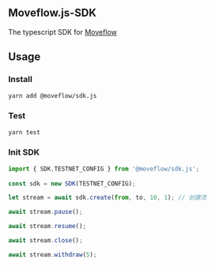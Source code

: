 ## Moveflow.js-SDK
The typescript SDK for [Moveflow](https://github.com/Move-flow/moveflow)

## Usage

### Install
```bash
yarn add @moveflow/sdk.js
```

### Test
```bash
yarn test
```

### Init SDK

```ts
import { SDK,TESTNET_CONFIG } from '@moveflow/sdk.js';
    
const sdk = new SDK(TESTNET_CONFIG);

let stream = await sdk.create(from, to, 10, 1); // 创建流

await stream.pause(); 

await stream.resume();

await stream.close();

await stream.withdraw(5);

```
